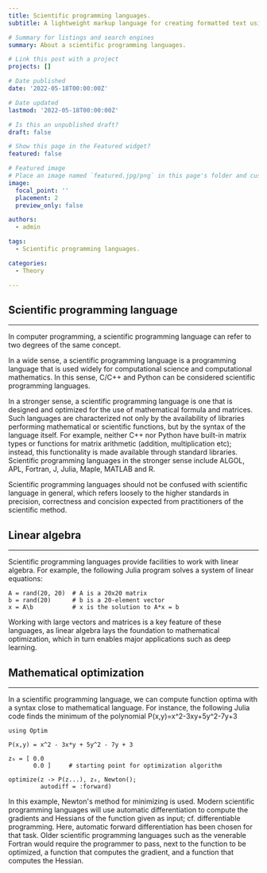 ```yaml
---
title: Scientific programming languages.
subtitle: A lightweight markup language for creating formatted text using a plain-text editor.

# Summary for listings and search engines
summary: About a scientific programming languages.

# Link this post with a project
projects: []

# Date published
date: '2022-05-18T00:00:00Z'

# Date updated
lastmod: '2022-05-18T00:00:00Z'

# Is this an unpublished draft?
draft: false

# Show this page in the Featured widget?
featured: false

# Featured image
# Place an image named `featured.jpg/png` in this page's folder and customize its options here.
image:
  focal_point: ''
  placement: 2
  preview_only: false

authors:
  - admin

tags:
  - Scientific programming languages.

categories:
  - Theory

---
```


## <b>Scientific programming language</b>
<hr>

In computer programming, a scientific programming language can refer to two degrees of the same concept.

In a wide sense, a scientific programming language is a programming language that is used widely for computational science and computational mathematics. In this sense, C/C++ and Python can be considered scientific programming languages.

In a stronger sense, a scientific programming language is one that is designed and optimized for the use of mathematical formula and matrices. Such languages are characterized not only by the availability of libraries performing mathematical or scientific functions, but by the syntax of the language itself. For example, neither C++ nor Python have built-in matrix types or functions for matrix arithmetic (addition, multiplication etc); instead, this functionality is made available through standard libraries. Scientific programming languages in the stronger sense include ALGOL, APL, Fortran, J, Julia, Maple, MATLAB and R.

Scientific programming languages should not be confused with scientific language in general, which refers loosely to the higher standards in precision, correctness and concision expected from practitioners of the scientific method.

## <b>Linear algebra</b>
<hr>

Scientific programming languages provide facilities to work with linear algebra. For example, the following Julia program solves a system of linear equations:

```
A = rand(20, 20)  # A is a 20x20 matrix
b = rand(20)      # b is a 20-element vector
x = A\b           # x is the solution to A*x = b
```

Working with large vectors and matrices is a key feature of these languages, as linear algebra lays the foundation to mathematical optimization, which in turn enables major applications such as deep learning.

## <b>Mathematical optimization</b>
<hr>

In a scientific programming language, we can compute function optima with a syntax close to mathematical language. For instance, the following Julia code finds the minimum of the polynomial P(x,y)=x^2-3xy+5y^2-7y+3

```
using Optim

P(x,y) = x^2 - 3x*y + 5y^2 - 7y + 3

z₀ = [ 0.0
       0.0 ]     # starting point for optimization algorithm

optimize(z -> P(z...), z₀, Newton();
         autodiff = :forward)
```

In this example, Newton's method for minimizing is used. Modern scientific programming languages will use automatic differentiation to compute the gradients and Hessians of the function given as input; cf. differentiable programming. Here, automatic forward differentiation has been chosen for that task. Older scientific programming languages such as the venerable Fortran would require the programmer to pass, next to the function to be optimized, a function that computes the gradient, and a function that computes the Hessian.